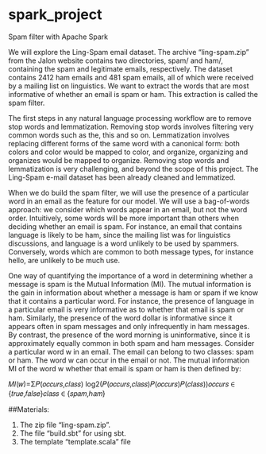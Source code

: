# spark_project
Spam filter with Apache Spark

We will explore the Ling-Spam email dataset. The archive “ling-spam.zip” from the Jalon website contains two directories, spam/ and ham/, containing the spam and legitimate emails, respectively. The dataset contains 2412 ham emails and 481 spam emails, all of which were received by a mailing list on linguistics. We want to extract the words that are most informative of whether an email is spam or ham. This extraction is called the spam filter.

The first steps in any natural language processing workflow are to remove stop words and lemmatization. Removing stop words involves filtering very common words such as the, this and so on. Lemmatization involves replacing different forms of the same word with a canonical form: both colors and color would be mapped to color, and organize, organizing and organizes would be mapped to organize. Removing stop words and lemmatization is very challenging, and beyond the scope of this project. The Ling-Spam e-mail dataset has been already cleaned and lemmatized.

When we do build the spam filter, we will use the presence of a particular word in an email as the feature for our model. We will use a bag-of-words approach: we consider which words appear in an email, but not the word order. Intuitively, some words will be more important than others when deciding whether an email is spam. For instance, an email that contains language is likely to be ham, since the mailing list was for linguistics discussions, and language is a word unlikely to be used by spammers. Conversely, words which are common to both message types, for instance hello, are unlikely to be much use.

One way of quantifying the importance of a word in determining whether a message is spam is the Mutual Information (MI). The mutual information is the gain in information about whether a message is ham or spam if we know that it contains a particular word. For instance, the presence of language in a particular email is very informative as to whether that email is spam or ham. Similarly, the presence of the word dollar is informative since it appears often in spam messages and only infrequently in ham messages. By contrast, the presence of the word morning is uninformative, since it is approximately equally common in both spam and ham messages. Consider a particular word w in an email. The email can belong to two classes: spam or ham. The word w can occur in the email or not. The mutual information MI of the word w whether that email is spam or ham is then defined by:

𝑀𝐼(𝑤)=Σ𝑃(𝑜𝑐𝑐𝑢𝑟𝑠,𝑐𝑙𝑎𝑠𝑠) log2(𝑃(𝑜𝑐𝑐𝑢𝑟𝑠,𝑐𝑙𝑎𝑠𝑠)𝑃(𝑜𝑐𝑐𝑢𝑟𝑠)𝑃(𝑐𝑙𝑎𝑠𝑠))𝑜𝑐𝑐𝑢𝑟𝑠 ∈ {𝑡𝑟𝑢𝑒,𝑓𝑎𝑙𝑠𝑒}𝑐𝑙𝑎𝑠𝑠 ∈ {𝑠𝑝𝑎𝑚,ℎ𝑎𝑚}

##Materials:
1. The zip file “ling-spam.zip”.
2. The file “build.sbt” for using sbt.
3. The template “template.scala” file


